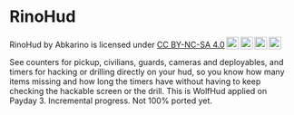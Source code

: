 # RinoHud

<p xmlns:cc="http://creativecommons.org/ns#" xmlns:dct="http://purl.org/dc/terms/"><span property="dct:title">RinoHud</span> by <span property="cc:attributionName">Abkarino</span> is licensed under <a href="http://creativecommons.org/licenses/by-nc-sa/4.0/?ref=chooser-v1" target="_blank" rel="license noopener noreferrer" style="display:inline-block;">CC BY-NC-SA 4.0<img style="height:22px!important;margin-left:3px;vertical-align:text-bottom;" src="https://mirrors.creativecommons.org/presskit/icons/cc.svg?ref=chooser-v1"><img style="height:22px!important;margin-left:3px;vertical-align:text-bottom;" src="https://mirrors.creativecommons.org/presskit/icons/by.svg?ref=chooser-v1"><img style="height:22px!important;margin-left:3px;vertical-align:text-bottom;" src="https://mirrors.creativecommons.org/presskit/icons/nc.svg?ref=chooser-v1"><img style="height:22px!important;margin-left:3px;vertical-align:text-bottom;" src="https://mirrors.creativecommons.org/presskit/icons/sa.svg?ref=chooser-v1"></a></p>

See counters for pickup, civilians, guards, cameras and deployables, and timers for hacking or drilling directly on your hud, so you know how many items missing and how long the timers have without having to keep checking the hackable screen or the drill.
This is WolfHud applied on Payday 3.
Incremental progress. Not 100% ported yet.

